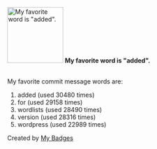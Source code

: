 <img src="https://github.com/my-badges/my-badges/blob/master/src/all-badges/favorite-word/favorite-word.png?raw=true" alt="My favorite word is &quot;added&quot;." title="My favorite word is &quot;added&quot;." width="128">
<strong>My favorite word is &quot;added&quot;.</strong>
<br><br>

My favorite commit message words are:

1. added (used 30480 times)
2. for (used 29158 times)
3. wordlists (used 28490 times)
4. version (used 28316 times)
5. wordpress (used 22989 times)


Created by <a href="https://github.com/my-badges/my-badges">My Badges</a>